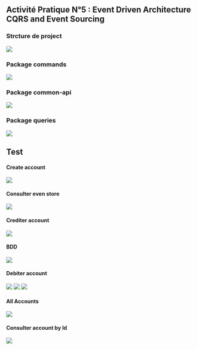 <h2>Activité Pratique N°5 : Event Driven Architecture CQRS and Event Sourcing</h2>
<h3>Strcture de project</h3>
<img src=".\images\10.png"></img>
<h3>Package commands</h3>
<img src=".\images\11.png"></img>
<h3>Package common-api</h3>
<img src=".\images\12.png"></img>
<h3>Package queries</h3>
<img src=".\images\13.png"></img>
<h2>Test</h2>
<h4>Create account</h4>
<img src=".\images\1.png"></img>
<h4>Consulter even store</h4>
<img src=".\images\2.png"></img>
<h4>Crediter account</h4>
<img src=".\images\3.png"></img>
<h4>BDD</h4>
<img src=".\images\14.png"></img>
<h4>Debiter account</h4>
<img src=".\images\5.png"></img>
<img src=".\images\6.png"></img>
<img src=".\images\7.png"></img>
<h4>All Accounts</h4>
<img src=".\images\15.png"></img>
<h4>Consulter account by Id</h4>
<img src=".\images\9.png"></img>
